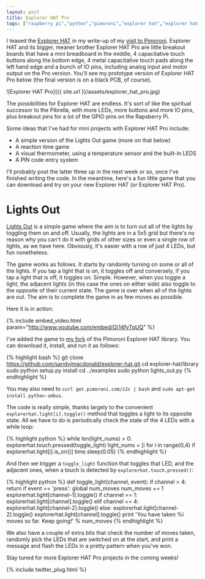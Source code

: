 ```yaml
---
layout: post
title: Explorer HAT Pro
tags: ["raspberry pi","python","pimoroni","explorer hat","explorer hat pro","tutorial"]
---
```


I teased the [Explorer HAT](http://shop.pimoroni.com/products/explorer-hat)
in my write-up of my 
[visit to Pimoroni](http://sandyjmacdonald.github.io/2015/02/19/a-visit-to-pimoroni/).
Explorer HAT and its bigger, meaner brother Explorer HAT Pro are little breakout 
boards that have a mini breadboard in the middle, 4 capacitative touch buttons along
the bottom edge, 4 metal capacitative touch pads along the left hand edge and a bunch
of IO pins, including analog input and motor output on the Pro version. You'll see my 
prototype version of Explorer HAT Pro below (the final version is on a black PCB, of course).

![Explorer HAT Pro]({{ site.url }}/assets/explorer_hat_pro.jpg)

The possibilities for Explorer HAT are endless. It's sort of like the spiritual 
successor to the Pibrella, with more LEDs, more buttons and more IO pins, plus breakout
pins for a lot of the GPIO pins on the Rapsberry Pi.

Some ideas that I've had for mini projects with Explorer HAT Pro include:

* A simple version of the Lights Out game (more on that below)
* A reaction time game
* A visual thermometer, using a temperature sensor and the built-in LEDS
* A PIN code entry system

I'll probably post the latter three up in the next week or so, once I've finished 
writing the code. In the meantime, here's a fun little game that you can download 
and try on your new Explorer HAT (or Explorer HAT Pro).

# Lights Out

[Lights Out](https://en.wikipedia.org/wiki/Lights_Out_(game)) is a simple game where 
the aim is to turn out all of the lights by
toggling them on and off. Usually, the lights are in a 5x5 grid but there's no
reason why you can't do it with grids of other sizes or even a single row of lights,
as we have here. Obviously, it's easier with a row of just 4 LEDs, but fun nonetheless.

The game works as follows. It starts by randomly turning on some or all of the lights.
If you tap a light that is on, it toggles off and conversely, if you tap a light 
that is off, it toggles on. Simple. However, when you toggle a light, the adjacent lights 
(in this case the ones on either side) also toggle to the opposite of 
their current state. The game is over when all of the lights are out. The aim is to
complete the game in as few moves as possible.

Here it is in action:

{% include embed_video.html param="http://www.youtube.com/embed/l2j14fyTqUQ" %}

I've added the game to [my fork](https://github.com/sandyjmacdonald/explorer-hat) of 
the Pimoroni Explorer HAT library. You can download it, install, and run it as follows:

{% highlight bash %}
git clone https://github.com/sandyjmacdonald/explorer-hat.git
cd explorer-hat/library
sudo python setup.py install
cd ../examples
sudo python lights_out.py
{% endhighlight %}

You may also need to `curl get.pimoroni.com/i2c | bash` and 
`sudo apt-get install python-smbus`.

The code is really simple, thanks largely to the convenient `explorerhat.light[i].toggle()`
method that toggles a light to its opposite state. All we have to do is periodically check
the state of the 4 LEDs with a while loop:

{% highlight python %}
while len(light_nums) > 0:
	explorerhat.touch.pressed(toggle_light)
	light_nums = [i for i in range(0,4) if explorerhat.light[i].is_on()]
	time.sleep(0.05)
{% endhighlight %}

And then we trigger a `toggle_light` function that toggles that LED, and the adjacent ones, 
when a touch is detected by `explorerhat.touch.pressed()`:

{% highlight python %}
def toggle_light(channel, event):
	if channel > 4:
		return
	if event == 'press':
		global num_moves
		num_moves += 1
		explorerhat.light[channel-1].toggle()
		if channel == 1:
			explorerhat.light[channel].toggle()
		elif channel == 4:
			explorerhat.light[channel-2].toggle()
		else:
			explorerhat.light[channel-2].toggle()
			explorerhat.light[channel].toggle()
		print 'You have taken %i moves so far. Keep going!' % num_moves
{% endhighlight %}

We also have a couple of extra bits that check the number of moves taken, randomly
pick the LEDs that are switched on at the start, and print a message and flash the 
LEDs in a pretty pattern when you've won.

Stay tuned for more Explorer HAT Pro projects in the coming weeks!

{% include twitter_plug.html %}